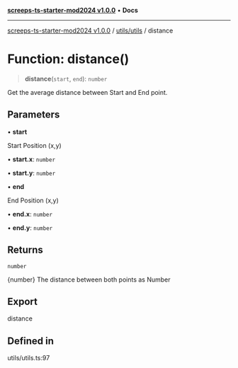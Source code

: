 [**screeps-ts-starter-mod2024 v1.0.0**](../../../README.md) • **Docs**

***

[screeps-ts-starter-mod2024 v1.0.0](../../../modules.md) / [utils/utils](../README.md) / distance

# Function: distance()

> **distance**(`start`, `end`): `number`

Get the average distance between Start and End point.

## Parameters

• **start**

Start Position (x,y)

• **start.x**: `number`

• **start.y**: `number`

• **end**

End Position (x,y)

• **end.x**: `number`

• **end.y**: `number`

## Returns

`number`

{number} The distance between both points as Number

## Export

distance

## Defined in

utils/utils.ts:97
